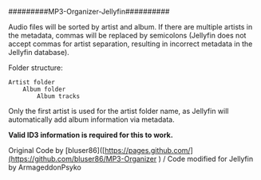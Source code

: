 #########MP3-Organizer-Jellyfin##########


Audio files will be sorted by artist and album. If there are multiple artists in the metadata, commas will be replaced by semicolons (Jellyfin does not accept commas for artist separation, resulting in incorrect metadata in the Jellyfin database).

Folder structure:

    Artist folder
        Album folder
            Album tracks

Only the first artist is used for the artist folder name, as Jellyfin will automatically add album information via metadata.

**Valid ID3 information is required for this to work.**

Original Code by 
[bluser86]([https://pages.github.com/](https://github.com/bluser86/MP3-Organizer
) /
Code modified for Jellyfin by ArmageddonPsyko
